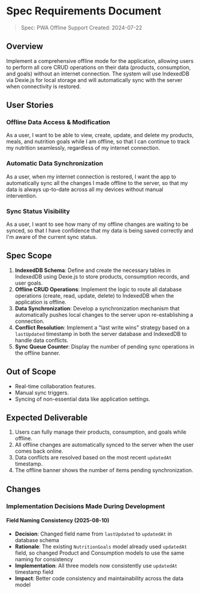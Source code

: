 # Spec Requirements Document

> Spec: PWA Offline Support
> Created: 2024-07-22

## Overview

Implement a comprehensive offline mode for the application, allowing users to perform all core CRUD operations on their data (products, consumption, and goals) without an internet connection. The system will use IndexedDB via Dexie.js for local storage and will automatically sync with the server when connectivity is restored.

## User Stories

### Offline Data Access & Modification

As a user, I want to be able to view, create, update, and delete my products, meals, and nutrition goals while I am offline, so that I can continue to track my nutrition seamlessly, regardless of my internet connection.

### Automatic Data Synchronization

As a user, when my internet connection is restored, I want the app to automatically sync all the changes I made offline to the server, so that my data is always up-to-date across all my devices without manual intervention.

### Sync Status Visibility

As a user, I want to see how many of my offline changes are waiting to be synced, so that I have confidence that my data is being saved correctly and I'm aware of the current sync status.

## Spec Scope

1.  **IndexedDB Schema**: Define and create the necessary tables in IndexedDB using Dexie.js to store products, consumption records, and user goals.
2.  **Offline CRUD Operations**: Implement the logic to route all database operations (create, read, update, delete) to IndexedDB when the application is offline.
3.  **Data Synchronization**: Develop a synchronization mechanism that automatically pushes local changes to the server upon re-establishing a connection.
4.  **Conflict Resolution**: Implement a "last write wins" strategy based on a `lastUpdated` timestamp in both the server database and IndexedDB to handle data conflicts.
5.  **Sync Queue Counter**: Display the number of pending sync operations in the offline banner.

## Out of Scope

- Real-time collaboration features.
- Manual sync triggers.
- Syncing of non-essential data like application settings.

## Expected Deliverable

1.  Users can fully manage their products, consumption, and goals while offline.
2.  All offline changes are automatically synced to the server when the user comes back online.
3.  Data conflicts are resolved based on the most recent `updatedAt` timestamp.
4.  The offline banner shows the number of items pending synchronization.

## Changes

### Implementation Decisions Made During Development

#### Field Naming Consistency (2025-08-10)

- **Decision**: Changed field name from `lastUpdated` to `updatedAt` in database schema
- **Rationale**: The existing `NutritionGoals` model already used `updatedAt` field, so changed Product and Consumption models to use the same naming for consistency
- **Implementation**: All three models now consistently use `updatedAt` timestamp field
- **Impact**: Better code consistency and maintainability across the data model
